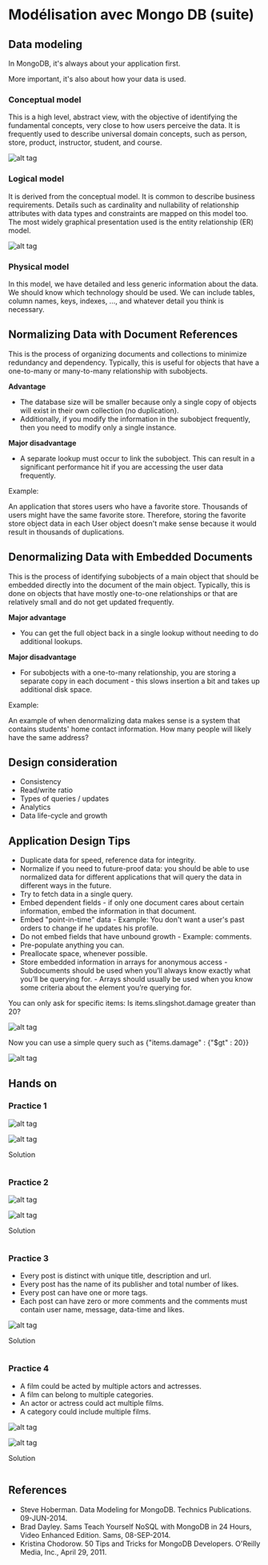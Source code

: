 # Modélisation avec Mongo DB (suite)

## Data modeling

In MongoDB, it's always about  your application first.

More important, it's also about how your data is used.

### Conceptual model

This is a high level, abstract view, with the objective of identifying the fundamental concepts, very close to how users perceive the data. It is frequently used to describe universal domain concepts, such as person, store, product, instructor, student, and course.

![alt tag](https://github.com/CollegeBoreal/INF1069-17H/blob/master/Semaine-07/Crows-foot-notation-example.PNG)

### Logical model 

It is derived from the conceptual model. It is common to describe business requirements. Details such as cardinality and nullability of relationship attributes with data types and constraints are mapped on this model too. The most widely graphical presentation used is the entity relationship (ER) model.

![alt tag](https://github.com/CollegeBoreal/INF1069-17H/blob/master/Semaine-07/Entity-relationship-diagram-example.PNG)

### Physical model

In this model, we have detailed and less generic information about the data. We should know which technology should
be used. We can include tables, column names, keys, indexes, ..., and whatever detail you think is necessary.

## Normalizing Data with Document References

This is the process of organizing documents and collections to minimize redundancy and dependency. Typically, this is useful for objects that have a one-to-many or many-to-many relationship with subobjects.

**Advantage**

* The database size will be smaller because only a single copy of objects will exist in their own collection (no duplication).
* Additionally, if you modify the information in the subobject frequently, then you need to modify only a single instance.

**Major disadvantage**

* A separate lookup must occur to link the subobject. This can result in a significant performance hit if you are accessing the user data frequently.

Example:

An application that stores users who have a favorite store. Thousands of users might have the same favorite store. Therefore, storing the favorite store object data in each User object doesn't make sense because it would result in thousands of duplications.

## Denormalizing Data with Embedded Documents

This is the process of identifying subobjects of a main object that should be embedded directly into the document of the main object. Typically, this is done on objects that have mostly one-to-one relationships or that are relatively small and do not get updated frequently.

**Major advantage**

* You can get the full object back in a single lookup without needing to do additional lookups.

**Major disadvantage**

* For subobjects with a one-to-many relationship, you are storing a separate copy in each document - this slows insertion a bit and takes up additional disk space.

Example:

An example of when denormalizing data makes sense is a system that contains students' home contact information. How many people will likely have the same address?

## Design consideration

* Consistency
* Read/write ratio
* Types of queries / updates
* Analytics
* Data life-cycle and growth

## Application Design Tips

* Duplicate data for speed, reference data for integrity.
* Normalize if you need to future-proof data: you should be able to use normalized data for different applications that will query the data in different ways in the future.
* Try to fetch data in a single query.
* Embed dependent fields - if only one document cares about certain information, embed the information in that document.
* Embed "point-in-time" data - Example: You don't want a user's past orders to change if he updates his profile.
* Do not embed fields that have unbound growth - Example: comments.
* Pre-populate anything you can.
* Preallocate space, whenever possible.
* Store embedded information in arrays for anonymous access - Subdocuments should be used when you’ll always know exactly what you’ll be querying for. - Arrays should usually be used when you know some criteria about the element you’re querying for.

You can only ask for specific items: Is items.slingshot.damage greater than 20? 

![alt tag](https://github.com/CollegeBoreal/INF1069-17H/blob/master/Semaine-07/Tip-9-subdocument.PNG)

Now you can use a simple query such as {"items.damage" : {"$gt" : 20}}

![alt tag](https://github.com/CollegeBoreal/INF1069-17H/blob/master/Semaine-07/Tip-9-array.PNG)

## Hands on

### Practice 1

![alt tag](https://github.com/CollegeBoreal/INF1069-17H/blob/master/Semaine-07/Practice-1-person.PNG)

![alt tag](https://github.com/CollegeBoreal/INF1069-17H/blob/master/Semaine-07/Practice-1-car.PNG)

Solution

```

```
### Practice 2

![alt tag](https://github.com/CollegeBoreal/INF1069-17H/blob/master/Semaine-07/Practice-2-sql.PNG)

![alt tag](https://github.com/CollegeBoreal/INF1069-17H/blob/master/Semaine-07/Practice-2-nosql.PNG)

Solution

```

```

### Practice 3

* Every post is distinct with unique title, description and url.
* Every post has the name of its publisher and total number of likes.
* Every post can have one or more tags.
* Each post can have zero or more comments and the comments must contain user name, message, data-time and likes.

![alt tag](https://github.com/CollegeBoreal/INF1069-17H/blob/master/Semaine-07/Practice-3.PNG)

Solution

```

```

### Practice 4

* A film could be acted by multiple actors and actresses. 
* A film can belong to multiple categories.
* An actor or actress could act multiple films.
* A category could include multiple films.

![alt tag](https://github.com/CollegeBoreal/INF1069-17H/blob/master/Semaine-07/Practice-4-sql.PNG)

![alt tag](https://github.com/CollegeBoreal/INF1069-17H/blob/master/Semaine-07/Practice-4-nosql.PNG)

Solution

```

```


## References
* Steve Hoberman. Data Modeling for MongoDB. Technics Publications. 09-JUN-2014.
* Brad Dayley. Sams Teach Yourself NoSQL with MongoDB in 24 Hours, Video Enhanced Edition. Sams, 08-SEP-2014.
* Kristina Chodorow. 50 Tips and Tricks for MongoDB Developers. O'Reilly Media, Inc., April 29, 2011.


